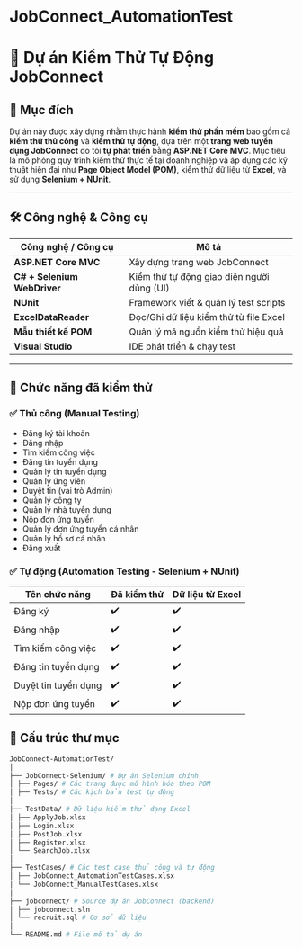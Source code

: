 # JobConnect_AutomationTest
# 🔎 Dự án Kiểm Thử Tự Động JobConnect

## 🧠 Mục đích

Dự án này được xây dựng nhằm thực hành **kiểm thử phần mềm** bao gồm cả **kiểm thử thủ công** và **kiểm thử tự động**, dựa trên một **trang web tuyển dụng JobConnect** do tôi **tự phát triển** bằng **ASP.NET Core MVC**. Mục tiêu là mô phỏng quy trình kiểm thử thực tế tại doanh nghiệp và áp dụng các kỹ thuật hiện đại như **Page Object Model (POM)**, kiểm thử dữ liệu từ **Excel**, và sử dụng **Selenium + NUnit**.

---

## 🛠️ Công nghệ & Công cụ

| Công nghệ / Công cụ         | Mô tả                                      |
|-----------------------------|--------------------------------------------|
| **ASP.NET Core MVC**        | Xây dựng trang web JobConnect              |
| **C# + Selenium WebDriver** | Kiểm thử tự động giao diện người dùng (UI) |
| **NUnit**                   | Framework viết & quản lý test scripts      |
| **ExcelDataReader**         | Đọc/Ghi dữ liệu kiểm thử từ file Excel     |
| **Mẫu thiết kế POM**        | Quản lý mã nguồn kiểm thử hiệu quả         |
| **Visual Studio**           | IDE phát triển & chạy test                 |

---

## 🧪 Chức năng đã kiểm thử

### ✅ Thủ công (Manual Testing)

- Đăng ký tài khoản
- Đăng nhập
- Tìm kiếm công việc
- Đăng tin tuyển dụng
- Quản lý tin tuyển dụng
- Quản lý ứng viên
- Duyệt tin (vai trò Admin)
- Quản lý công ty
- Quản lý nhà tuyển dụng
- Nộp đơn ứng tuyển
- Quản lý đơn ứng tuyển cá nhân
- Quản lý hồ sơ cá nhân
- Đăng xuất

### ✅ Tự động (Automation Testing - Selenium + NUnit)

| Tên chức năng          | Đã kiểm thử | Dữ liệu từ Excel |
|------------------------|-------------|------------------|
| Đăng ký                | ✔️          | ✔️              |
| Đăng nhập              | ✔️          | ✔️              |
| Tìm kiếm công việc     | ✔️          | ✔️              |
| Đăng tin tuyển dụng    | ✔️          | ✔️              |
| Duyệt tin tuyển dụng   | ✔️          | ✔️              |
| Nộp đơn ứng tuyển      | ✔️          | ✔️              |

## 📂 Cấu trúc thư mục

```bash
JobConnect-AutomationTest/
│
├── JobConnect-Selenium/ # Dự án Selenium chính
│ ├── Pages/ # Các trang được mô hình hóa theo POM
│ ├── Tests/ # Các kịch bản test tự động
│
├── TestData/ # Dữ liệu kiểm thử dạng Excel
│ ├── ApplyJob.xlsx
│ ├── Login.xlsx
│ ├── PostJob.xlsx
│ ├── Register.xlsx
│ └── SearchJob.xlsx
│
├── TestCases/ # Các test case thủ công và tự động
│ ├── JobConnect_AutomationTestCases.xlsx
│ └── JobConnect_ManualTestCases.xlsx
│
├── jobconnect/ # Source dự án JobConnect (backend)
│ ├── jobconnect.sln
│ └── recruit.sql # Cơ sở dữ liệu
│
└── README.md # File mô tả dự án
